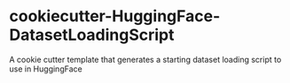 # cookiecutter-HuggingFace-DatasetLoadingScript
A cookie cutter template that generates a starting dataset loading script to use in HuggingFace
